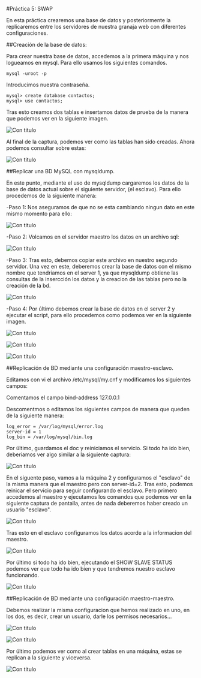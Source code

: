 #Práctica 5: SWAP 

En esta práctica crearemos una base de datos y posteriormente la replicaremos entre los servidores de nuestra granaja web con diferentes configuraciones. 


##Creación de la base de datos:

Para crear nuestra base de datos, accedemos a la primera máquina y nos logueamos en mysql. Para ello usamos los siguientes comandos. 

    mysql -uroot -p

Introducimos nuestra contraseña.

    mysql> create database contactos;
    mysql> use contactos;

Tras esto creamos dos tablas e insertamos datos de prueba de la manera que podemos ver en la siguiente imagen. 


![Con titulo](https://github.com/joseangeldiazg/SWAP_ugr/blob/master/pantallazosSWAP5/sql1.png "Creacion de las tablas e insercción de los datos.")


Al final de la captura, podemos ver como las tablas han sido creadas. Ahora podemos consultar sobre estas:


![Con titulo](https://github.com/joseangeldiazg/SWAP_ugr/blob/master/pantallazosSWAP5/sql2.png "Consulta sobre la base de datos.")


##Replicar una BD MySQL con mysqldump.

En este punto, mediante el uso de mysqldump cargaremos los datos de la base de datos actual sobre el siguiente servidor, (el esclavo). Para ello procedemos de la siguiente manera:

-Paso 1: Nos aseguramos de que no se esta cambiando ningun dato en este mismo momento para ello:

![Con titulo](https://github.com/joseangeldiazg/SWAP_ugr/blob/master/pantallazosSWAP5/sql3.png "Detenemos la actualización de datos.")

-Paso 2: Volcamos en el servidor maestro los datos en un archivo sql:

![Con titulo](https://github.com/joseangeldiazg/SWAP_ugr/blob/master/pantallazosSWAP5/sql4.png "Ejecución y resultado del comando mysqldump")

-Paso 3: Tras esto, debemos copiar este archivo en nuestro segundo servidor. Una vez en este, deberemos crear la base de datos con el mismo nombre que tendriamos en el server 1, ya que mysqldump obtiene las consultas de la insercción los datos y la creacion de las tablas pero no la creación de la bd.

![Con titulo](https://github.com/joseangeldiazg/SWAP_ugr/blob/master/pantallazosSWAP5/sql5.png "Copiamos el contenido de la BD del server 1 al 2 en un script sql")

-Paso 4: Por último debemos crear la base de datos en el server 2 y ejecutar el script, para ello procedemos como podemos ver en la siguiente imagen. 

![Con titulo](https://github.com/joseangeldiazg/SWAP_ugr/blob/master/pantallazosSWAP5/sql6.png "Creamos la base de datos en el server 2.")

![Con titulo](https://github.com/joseangeldiazg/SWAP_ugr/blob/master/pantallazosSWAP5/sql7.png "Copiamos los datos en el server 2.")

![Con titulo](https://github.com/joseangeldiazg/SWAP_ugr/blob/master/pantallazosSWAP5/sql8.png "Comprobamos que todo ha ido correctamente, ejecutando una consulta.")


##Replicación de BD mediante una configuración maestro-esclavo.

Editamos con vi el archivo /etc/mysql/my.cnf y modificamos los siguientes campos:

Comentamos el campo bind-address 127.0.0.1

Descomentmos o editamos los siguientes campos de manera que queden de la siguiente manera:

    log_error = /var/log/mysql/error.log
    server-id = 1
    log_bin = /var/log/mysql/bin.log

Por último, guardamos el doc y reiniciamos el servicio. Si todo ha ido bien, deberiamos ver algo similar a la siguiente captura:

![Con titulo](https://github.com/joseangeldiazg/SWAP_ugr/blob/master/pantallazosSWAP5/maestro1.png "Comprobación de que los cambios se han realizado correctamente.")


En el siguente paso, vamos a la máquina 2 y configuramos el "esclavo" de la misma manera que el maestro pero con server-id=2. Tras esto, podemos reinicar el servicio para seguir configurando el esclavo. Pero primero accedemos al maestro y ejecutamos los comandos que podemos ver en la siguiente captura de pantalla, antes de nada deberemos haber creado un usuario "esclavo". 


![Con titulo](https://github.com/joseangeldiazg/SWAP_ugr/blob/master/pantallazosSWAP5/maestro2.png "Configuración del usuario 'esclavo' en el maestro.")

Tras esto en el esclavo configuramos los datos acorde a la informacion del maestro. 


![Con titulo](https://github.com/joseangeldiazg/SWAP_ugr/blob/master/pantallazosSWAP5/maestro3.png "Configuración del esclavo.")

Por último si todo ha ido bien, ejecutando el SHOW SLAVE STATUS podemos ver que todo ha ido bien  y que tendremos nuestro esclavo funcionando. 


![Con titulo](https://github.com/joseangeldiazg/SWAP_ugr/blob/master/pantallazosSWAP5/maestro4.png "Comprobación.")


##Replicación de BD mediante una configuración maestro-maestro.

Debemos realizar la misma configuracion que hemos realizado en uno, en los dos, es decir, crear un usuario, darle los permisos necesarios... 

![Con titulo](https://github.com/joseangeldiazg/SWAP_ugr/blob/master/pantallazosSWAP5/mm1.png "Configuracion del primer maestro.")

![Con titulo](https://github.com/joseangeldiazg/SWAP_ugr/blob/master/pantallazosSWAP5/mm2.png "Configuracion del segundo maestro.")

Por último podemos ver como al crear tablas en una máquina, estas se replican a la siguiente y viceversa. 

![Con titulo](https://github.com/joseangeldiazg/SWAP_ugr/blob/master/pantallazosSWAP5/mm3.png "Prueba de la configuracion maestro-maestro.")







